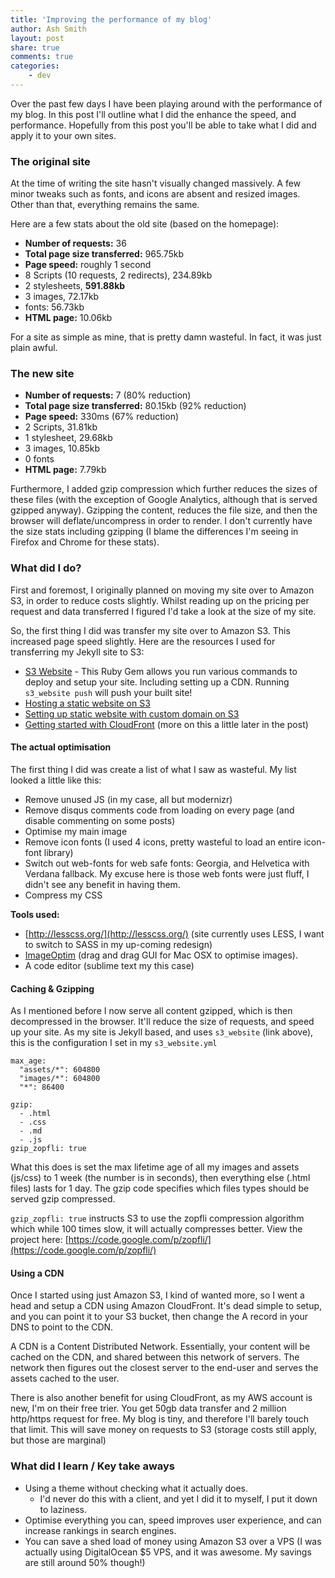 ```yaml
---
title: 'Improving the performance of my blog'
author: Ash Smith
layout: post
share: true
comments: true
categories:
    - dev
---
```


Over the past few days I have been playing around with the performance of my blog. In this post I'll outline what I did the enhance the speed, and performance. Hopefully from this post you'll be able to take what I did and apply it to your own sites.


### The original site

At the time of writing the site hasn't visually changed massively. A few minor tweaks such as fonts, and icons are absent and resized images. Other than that, everything remains the same.

Here are a few stats about the old site (based on the homepage):

- **Number of requests:** 36
- **Total page size transferred:** 965.75kb
- **Page speed:** roughly 1 second
- 8 Scripts (10 requests, 2 redirects), 234.89kb
- 2 stylesheets, **591.88kb**
- 3 images, 72.17kb
- fonts: 56.73kb
- **HTML page:** 10.06kb

For a site as simple as mine, that is pretty damn wasteful. In fact, it was just plain awful.

### The new site

- **Number of requests:** 7 (80% reduction)
- **Total page size transferred:** 80.15kb (92% reduction)
- **Page speed:** 330ms (67% reduction)
- 2 Scripts, 31.81kb
- 1 stylesheet, 29.68kb
- 3 images, 10.85kb
- 0 fonts
- **HTML page:** 7.79kb

Furthermore, I added gzip compression which further reduces the sizes of these files (with the exception of Google Analytics, although that is served gzipped anyway). Gzipping the content, reduces the file size, and then the browser will deflate/uncompress in order to render. I don't currently have the size stats including gzipping (I blame the differences I'm seeing in Firefox and Chrome for these stats).

### What did I do?

First and foremost, I originally planned on moving my site over to Amazon S3, in order to reduce costs slightly. Whilst reading up on the pricing per request and data transferred I figured I'd take a look at the size of my site.

So, the first thing I did was transfer my site over to Amazon S3. This increased page speed slightly. Here are the resources I used for transferring my Jekyll site to S3:

- [S3 Website](https://github.com/laurilehmijoki/s3_website) - This Ruby Gem allows you run various commands to deploy and setup your site. Including setting up a CDN. Running `s3_website push` will push your built site!
- [Hosting a static website on S3](http://docs.aws.amazon.com/AmazonS3/latest/dev/WebsiteHosting.html)
- [Setting up static website with custom domain on S3](http://docs.aws.amazon.com/AmazonS3/latest/dev/website-hosting-custom-domain-walkthrough.html)
- [Getting started with CloudFront](http://docs.aws.amazon.com/AmazonCloudFront/latest/DeveloperGuide/GettingStarted.html) (more on this a little later in the post)

#### The actual optimisation

The first thing I did was create a list of what I saw as wasteful. My list looked a little like this:

- Remove unused JS (in my case, all but modernizr)
- Remove disqus comments code from loading on every page (and disable commenting on some posts)
- Optimise my main image
- Remove icon fonts (I used 4 icons, pretty wasteful to load an entire icon-font library)
- Switch out web-fonts for web safe fonts: Georgia, and Helvetica with Verdana fallback. My excuse here is those web fonts were just fluff, I didn't see any benefit in having them.
- Compress my CSS

**Tools used:**

- [http://lesscss.org/](http://lesscss.org/) (site currently uses LESS, I want to switch to SASS in my up-coming redesign)
- [ImageOptim](http://imageoptim.com/) (drag and drag GUI for Mac OSX to optimise images).
- A code editor (sublime text my this case)


#### Caching & Gzipping

As I mentioned before I now serve all content gzipped, which is then decompressed in the browser. It'll reduce the size of requests, and speed up your site. As my site is Jekyll based, and uses `s3_website` (link above), this is the configuration I set in my `s3_website.yml`

    max_age:
      "assets/*": 604800
      "images/*": 604800
      "*": 86400

    gzip:
      - .html
      - .css
      - .md
      - .js
    gzip_zopfli: true

What this does is set the max lifetime age of all my images and assets (js/css) to 1 week (the number is in seconds), then everything else (.html files) lasts for 1 day. The gzip code specifies which files types should be served gzip compressed.

`gzip_zopfli: true` instructs S3 to use the zopfli compression algorithm which while 100 times slow, it will actually compresses better. View the project here: [https://code.google.com/p/zopfli/](https://code.google.com/p/zopfli/)

#### Using a CDN

Once I started using just Amazon S3, I kind of wanted more, so I went a head and setup a CDN using Amazon CloudFront. It's dead simple to setup, and you can point it to your S3 bucket, then change the A record in your DNS to point to the CDN.

A CDN is a Content Distributed Network. Essentially, your content will be cached on the CDN, and shared between this network of servers. The network then figures out the closest server to the end-user and serves the assets cached to the user.

There is also another benefit for using CloudFront, as my AWS account is new, I'm on their free trier. You get 50gb data transfer and 2 million http/https request for free. My blog is tiny, and therefore I'll barely touch that limit. This will save money on requests to S3 (storage costs still apply, but those are marginal)



### What did I learn / Key take aways

- Using a theme without checking what it actually does.
    - I'd never do this with a client, and yet I did it to myself, I put it down to laziness.
- Optimise everything you can, speed improves user experience, and can increase rankings in search engines.
- You can save a shed load of money using Amazon S3 over a VPS (I was actually using DigitalOcean $5 VPS, and it was awesome. My savings are still around 50% though!)
